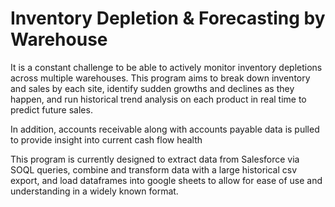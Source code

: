 # Inventory Depletion & Forecasting by Warehouse

It is a constant challenge to be able to actively monitor inventory depletions across multiple warehouses. This program aims to break down inventory and sales by each site, identify sudden growths and declines as they happen, and run historical trend analysis on each product in real time to predict future sales.

In addition, accounts receivable along with accounts payable data is pulled to provide insight into current cash flow health

This program is currently designed to extract data from Salesforce via SOQL queries, combine and transform data with a large historical csv export, and load dataframes into google sheets to allow for ease of use and understanding in a widely known format.
